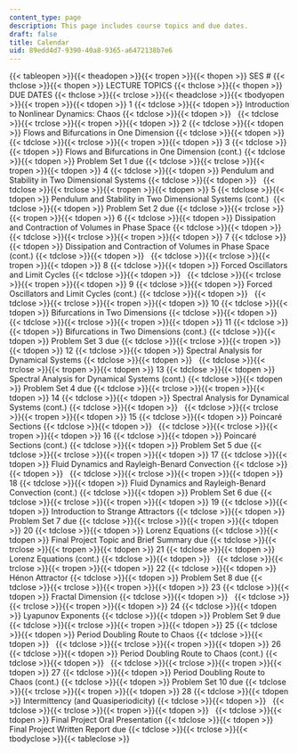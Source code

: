 ```yaml
---
content_type: page
description: This page includes course topics and due dates.
draft: false
title: Calendar
uid: 89edd4d7-9390-40a8-9365-a6472138b7e6
---
```

{{< tableopen >}}{{< theadopen >}}{{< tropen >}}{{< thopen >}}
SES #
{{< thclose >}}{{< thopen >}}
LECTURE TOPICS
{{< thclose >}}{{< thopen >}}
DUE DATES
{{< thclose >}}{{< trclose >}}{{< theadclose >}}{{< tbodyopen >}}{{< tropen >}}{{< tdopen >}}
1
{{< tdclose >}}{{< tdopen >}}
Introduction to Nonlinear Dynamics: Chaos
{{< tdclose >}}{{< tdopen >}}
 
{{< tdclose >}}{{< trclose >}}{{< tropen >}}{{< tdopen >}}
2
{{< tdclose >}}{{< tdopen >}}
Flows and Bifurcations in One Dimension
{{< tdclose >}}{{< tdopen >}}
 
{{< tdclose >}}{{< trclose >}}{{< tropen >}}{{< tdopen >}}
3
{{< tdclose >}}{{< tdopen >}}
Flows and Bifurcations in One Dimension (cont.)
{{< tdclose >}}{{< tdopen >}}
Problem Set 1 due
{{< tdclose >}}{{< trclose >}}{{< tropen >}}{{< tdopen >}}
4
{{< tdclose >}}{{< tdopen >}}
Pendulum and Stability in Two Dimensional Systems
{{< tdclose >}}{{< tdopen >}}
 
{{< tdclose >}}{{< trclose >}}{{< tropen >}}{{< tdopen >}}
5
{{< tdclose >}}{{< tdopen >}}
Pendulum and Stability in Two Dimensional Systems (cont.) 
{{< tdclose >}}{{< tdopen >}}
Problem Set 2 due
{{< tdclose >}}{{< trclose >}}{{< tropen >}}{{< tdopen >}}
6
{{< tdclose >}}{{< tdopen >}}
Dissipation and Contraction of Volumes in Phase Space
{{< tdclose >}}{{< tdopen >}}
 
{{< tdclose >}}{{< trclose >}}{{< tropen >}}{{< tdopen >}}
7
{{< tdclose >}}{{< tdopen >}}
Dissipation and Contraction of Volumes in Phase Space (cont.)
{{< tdclose >}}{{< tdopen >}}
 
{{< tdclose >}}{{< trclose >}}{{< tropen >}}{{< tdopen >}}
8
{{< tdclose >}}{{< tdopen >}}
Forced Oscillators and Limit Cycles
{{< tdclose >}}{{< tdopen >}}
 
{{< tdclose >}}{{< trclose >}}{{< tropen >}}{{< tdopen >}}
9
{{< tdclose >}}{{< tdopen >}}
Forced Oscillators and Limit Cycles (cont.)
{{< tdclose >}}{{< tdopen >}}
 
{{< tdclose >}}{{< trclose >}}{{< tropen >}}{{< tdopen >}}
10
{{< tdclose >}}{{< tdopen >}}
Bifurcations in Two Dimensions
{{< tdclose >}}{{< tdopen >}}
 
{{< tdclose >}}{{< trclose >}}{{< tropen >}}{{< tdopen >}}
11
{{< tdclose >}}{{< tdopen >}}
Bifurcations in Two Dimensions (cont.)
{{< tdclose >}}{{< tdopen >}}
Problem Set 3 due
{{< tdclose >}}{{< trclose >}}{{< tropen >}}{{< tdopen >}}
12
{{< tdclose >}}{{< tdopen >}}
Spectral Analysis for Dynamical Systems
{{< tdclose >}}{{< tdopen >}}
 
{{< tdclose >}}{{< trclose >}}{{< tropen >}}{{< tdopen >}}
13
{{< tdclose >}}{{< tdopen >}}
Spectral Analysis for Dynamical Systems (cont.)
{{< tdclose >}}{{< tdopen >}}
Problem Set 4 due
{{< tdclose >}}{{< trclose >}}{{< tropen >}}{{< tdopen >}}
14
{{< tdclose >}}{{< tdopen >}}
Spectral Analysis for Dynamical Systems (cont.)
{{< tdclose >}}{{< tdopen >}}
 
{{< tdclose >}}{{< trclose >}}{{< tropen >}}{{< tdopen >}}
15
{{< tdclose >}}{{< tdopen >}}
Poincaré Sections
{{< tdclose >}}{{< tdopen >}}
 
{{< tdclose >}}{{< trclose >}}{{< tropen >}}{{< tdopen >}}
16
{{< tdclose >}}{{< tdopen >}}
Poincaré Sections (cont.)
{{< tdclose >}}{{< tdopen >}}
Problem Set 5 due
{{< tdclose >}}{{< trclose >}}{{< tropen >}}{{< tdopen >}}
17
{{< tdclose >}}{{< tdopen >}}
Fluid Dynamics and Rayleigh-Benard Convection
{{< tdclose >}}{{< tdopen >}}
 
{{< tdclose >}}{{< trclose >}}{{< tropen >}}{{< tdopen >}}
18
{{< tdclose >}}{{< tdopen >}}
Fluid Dynamics and Rayleigh-Benard Convection (cont.)
{{< tdclose >}}{{< tdopen >}}
Problem Set 6 due
{{< tdclose >}}{{< trclose >}}{{< tropen >}}{{< tdopen >}}
19
{{< tdclose >}}{{< tdopen >}}
Introduction to Strange Attractors
{{< tdclose >}}{{< tdopen >}}
Problem Set 7 due
{{< tdclose >}}{{< trclose >}}{{< tropen >}}{{< tdopen >}}
20
{{< tdclose >}}{{< tdopen >}}
Lorenz Equations
{{< tdclose >}}{{< tdopen >}}
Final Project Topic and Brief Summary due
{{< tdclose >}}{{< trclose >}}{{< tropen >}}{{< tdopen >}}
21
{{< tdclose >}}{{< tdopen >}}
Lorenz Equations (cont.)
{{< tdclose >}}{{< tdopen >}}
 
{{< tdclose >}}{{< trclose >}}{{< tropen >}}{{< tdopen >}}
22
{{< tdclose >}}{{< tdopen >}}
Hénon Attractor
{{< tdclose >}}{{< tdopen >}}
Problem Set 8 due
{{< tdclose >}}{{< trclose >}}{{< tropen >}}{{< tdopen >}}
23
{{< tdclose >}}{{< tdopen >}}
Fractal Dimension
{{< tdclose >}}{{< tdopen >}}
 
{{< tdclose >}}{{< trclose >}}{{< tropen >}}{{< tdopen >}}
24
{{< tdclose >}}{{< tdopen >}}
Lyapunov Exponents
{{< tdclose >}}{{< tdopen >}}
Problem Set 9 due
{{< tdclose >}}{{< trclose >}}{{< tropen >}}{{< tdopen >}}
25
{{< tdclose >}}{{< tdopen >}}
Period Doubling Route to Chaos
{{< tdclose >}}{{< tdopen >}}
 
{{< tdclose >}}{{< trclose >}}{{< tropen >}}{{< tdopen >}}
26
{{< tdclose >}}{{< tdopen >}}
Period Doubling Route to Chaos (cont.)
{{< tdclose >}}{{< tdopen >}}
 
{{< tdclose >}}{{< trclose >}}{{< tropen >}}{{< tdopen >}}
27
{{< tdclose >}}{{< tdopen >}}
Period Doubling Route to Chaos (cont.)
{{< tdclose >}}{{< tdopen >}}
Problem Set 10 due
{{< tdclose >}}{{< trclose >}}{{< tropen >}}{{< tdopen >}}
28
{{< tdclose >}}{{< tdopen >}}
Intermittency (and Quasiperiodicity)
{{< tdclose >}}{{< tdopen >}}
 
{{< tdclose >}}{{< trclose >}}{{< tropen >}}{{< tdopen >}}
 
{{< tdclose >}}{{< tdopen >}}
Final Project Oral Presentation
{{< tdclose >}}{{< tdopen >}}
Final Project Written Report due
{{< tdclose >}}{{< trclose >}}{{< tbodyclose >}}{{< tableclose >}}
